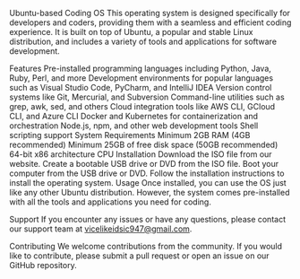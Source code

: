Ubuntu-based Coding OS
This operating system is designed specifically for developers and coders, providing them with a seamless and efficient coding experience. It is built on top of Ubuntu, a popular and stable Linux distribution, and includes a variety of tools and applications for software development.

Features
Pre-installed programming languages including Python, Java, Ruby, Perl, and more
Development environments for popular languages such as Visual Studio Code, PyCharm, and IntelliJ IDEA
Version control systems like Git, Mercurial, and Subversion
Command-line utilities such as grep, awk, sed, and others
Cloud integration tools like AWS CLI, GCloud CLI, and Azure CLI
Docker and Kubernetes for containerization and orchestration
Node.js, npm, and other web development tools
Shell scripting support
System Requirements
Minimum 2GB RAM (4GB recommended)
Minimum 25GB of free disk space (50GB recommended)
64-bit x86 architecture CPU
Installation
Download the ISO file from our website.
Create a bootable USB drive or DVD from the ISO file.
Boot your computer from the USB drive or DVD.
Follow the installation instructions to install the operating system.
Usage
Once installed, you can use the OS just like any other Ubuntu distribution. However, the system comes pre-installed with all the tools and applications you need for coding.

Support
If you encounter any issues or have any questions, please contact our support team at vicelikeidsic947@gmail.com.

Contributing
We welcome contributions from the community. If you would like to contribute, please submit a pull request or open an issue on our GitHub repository.

